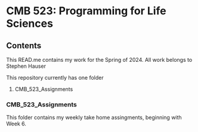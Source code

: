 # CMB 523: Programming for Life Sciences


## Contents
This READ.me contains my work for the Spring of 2024. All work belongs to Stephen Hauser

This repository currently has one folder 
1. CMB_523_Assignments

### CMB_523_Assignments
This folder contains my weekly take home assingments, beginning with Week 6.
